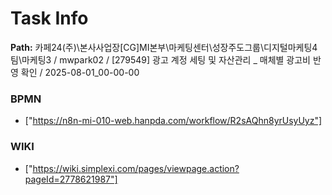 # Task Info

**Path:** 카페24(주)\본사사업장\[CG]MI본부\마케팅센터\성장주도그룹\디지털마케팅4팀\마케팅3 / mwpark02 / [279549] 광고 계정 세팅 및 자산관리 _ 매체별 광고비 반영 확인 / 2025-08-01_00-00-00

### BPMN
- ["https://n8n-mi-010-web.hanpda.com/workflow/R2sAQhn8yrUsyUyz"]

### WIKI
- ["https://wiki.simplexi.com/pages/viewpage.action?pageId=2778621987"]

